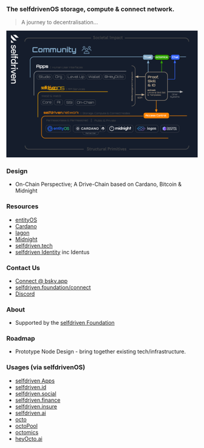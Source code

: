 
### The selfdrivenOS storage, compute &amp; connect network.

> A journey to decentralisation...

<a href="/images/selfdriven-network-stack-dark.png" target="_blank" class="text-decoration-none">
    <img src="/images/selfdriven-network-stack-dark.png" class="img-responsive rounded img-fluid">
</a>

### Design
- On-Chain Perspective; A Drive-Chain based on Cardano, Bitcoin & Midnight

### Resources
- [entityOS](https://entityos.cloud)
- [Cardano](https://cardano.org)
- [Iagon](https://iagon.com)
- [Midnight](https://midnight.network)
- [selfdriven.tech](https://selfdriven.tech)
- [selfdriven Identity](https://selfdriven.id) inc Identus

### Contact Us
- [Connect @ bsky.app](https://bsky.app/profile/markbyers.selfdriven.social)
- [selfdriven.foundation/connect](https://selfdriven.foundation/connect)
- [Discord](https://discord.gg/hGREt58wqW)

### About
- Supported by the [selfdriven Foundation](https://selfdriven.foundation)

### Roadmap
- Prototype Node Design - bring together existing tech/infrastructure.

### Usages (via selfdrivenOS)
- [selfdriven Apps](https://selfdriven.foundation/apps)
- [selfdriven.id](https://selfdriven.id)
- [selfdriven.social](https://selfdriven.social)
- [selfdriven.finance](https://selfdriven.finance)
- [selfdriven.insure](https://selfdriven.insure)
- [selfdriven.ai](https://selfdriven.ai)
- [octo](http://selfdriven.foundation/octo)
- [octoPool](https://github.com/selfdriven-foundation/octo/tree/main/octopool)
- [octomics](https://selfdriven.foundation/octomics)
- [heyOcto.ai](http://heyocto.ai)
